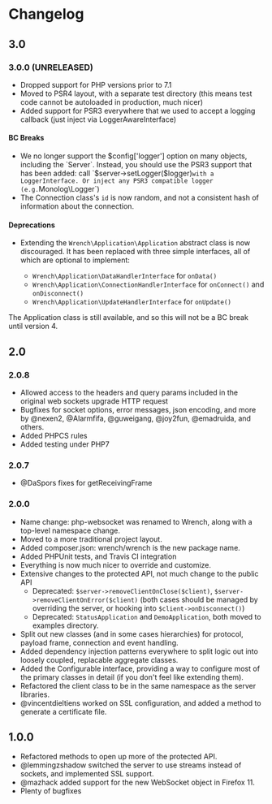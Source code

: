 <!-- vim: set tw=79 sw=4 ts=4 et ft=markdown : -->
# Changelog

## 3.0

### 3.0.0 (UNRELEASED)

* Dropped support for PHP versions prior to 7.1
* Moved to PSR4 layout, with a separate test directory (this means test code cannot be autoloaded in production, much nicer)
* Added support for PSR3 everywhere that we used to accept a logging callback (just inject via LoggerAwareInterface)

#### BC Breaks

* We no longer support the $config['logger'] option on many objects, including the `Server`. Instead,
  you should use the PSR3 support that has been added: call `$server->setLogger($logger)` with a LoggerInterface.
  Or inject any PSR3 compatible logger (e.g. `Monolog\Logger`)
* The Connection class's `id` is now random, and not a consistent hash of information about the
  connection.

#### Deprecations

* Extending the `Wrench\Application\Application` abstract class is now discouraged. It has been replaced
  with three simple interfaces, all of which are optional to implement:
  
     - `Wrench\Application\DataHandlerInterface` for `onData()`
     - `Wrench\Application\ConnectionHandlerInterface` for `onConnect()` and `onDisconnect()`
     - `Wrench\Application\UpdateHandlerInterface` for `onUpdate()`
   
The Application class is still available, and so this will not be a BC break until version 4.

## 2.0

### 2.0.8

* Allowed access to the headers and query params included in the original
  web sockets upgrade HTTP request
* Bugfixes for socket options, error messages, json encoding, and more by @nexen2,
  @Alarmfifa, @guweigang, @joy2fun, @emadruida, and others.
* Added PHPCS rules
* Added testing under PHP7

### 2.0.7

* @DaSpors fixes for getReceivingFrame

### 2.0.0

* Name change: php-websocket was renamed to Wrench, along with a top-level
  namespace change.
* Moved to a more traditional project layout.
* Added composer.json: wrench/wrench is the new package name.
* Added PHPUnit tests, and Travis CI integration
* Everything is now much nicer to override and customize.
* Extensive changes to the protected API, not much change to the public API
  * Deprecated: `$server->removeClientOnClose($client)`,
    `$server->removeClientOnError($client)` (both cases should be managed by
    overriding the server, or hooking into `$client->onDisconnect()`)
  * Deprecated: `StatusApplication` and `DemoApplication`, both moved to
    examples directory.
* Split out new classes (and in some cases hierarchies) for protocol, payload
  frame, connection and event handling.
* Added dependency injection patterns everywhere to split logic out into
  loosely coupled, replacable aggregate classes.
* Added the Configurable interface, providing a way to configure most of the
  primary classes in detail (if you don't feel like extending them).
* Refactored the client class to be in the same namespace as the server
  libraries.
* @vincentdieltiens worked on SSL configuration, and added a method to generate
  a certificate file.

## 1.0.0

* Refactored methods to open up more of the protected API.
* @lemmingzshadow switched the server to use streams instead of sockets, and
  implemented SSL support.
* @mazhack added support for the new WebSocket object in Firefox 11.
* Plenty of bugfixes
